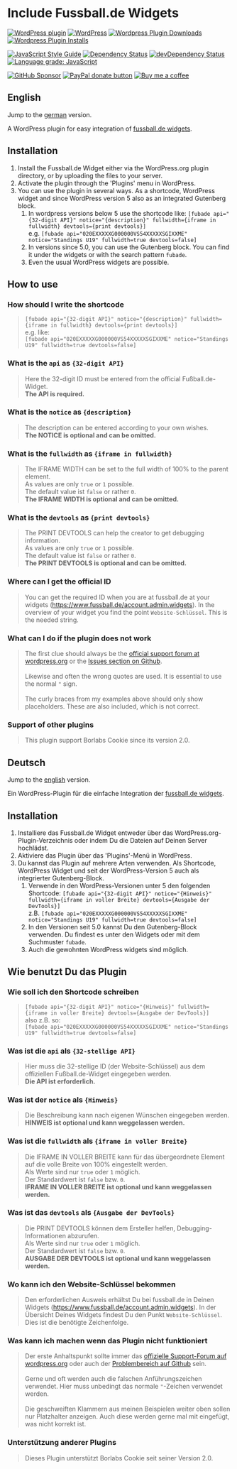# Include Fussball.de Widgets

[![WordPress plugin](https://img.shields.io/wordpress/plugin/v/include-fussball-de-widgets.svg?style=flat-square)](https://wordpress.org/plugins/include-fussball-de-widgets)
[![WordPress](https://img.shields.io/wordpress/plugin/tested/include-fussball-de-widgets.svg?style=flat-square)](https://wordpress.org/plugins/include-fussball-de-widgets)
[![Wordpress Plugin Downloads](https://img.shields.io/wordpress/plugin/dt/include-fussball-de-widgets.svg?style=flat-square)](https://wordpress.org/plugins/include-fussball-de-widgets)
[![Wordpress Plugin Installs](https://img.shields.io/wordpress/plugin/installs/include-fussball-de-widgets.svg?style=flat-square)](https://wordpress.org/plugins/include-fussball-de-widgets)

[![JavaScript Style Guide](https://img.shields.io/badge/code_style-standard-brightgreen.svg?style=flat-square)](https://standardjs.com)
[![Dependency Status](https://david-dm.org/mheob/include-fussball-de-widgets.svg?style=flat-square)](https://david-dm.org/mheob/include-fussball-de-widgets)
[![devDependency Status](https://david-dm.org/mheob/include-fussball-de-widgets/dev-status.svg?style=flat-square)](https://david-dm.org/mheob/include-fussball-de-widgets?type=dev)
[![Language grade: JavaScript](https://img.shields.io/lgtm/grade/javascript/g/mheob/include-fussball-de-widgets.svg?logo=lgtm&logoWidth=18&style=flat-square)](https://lgtm.com/projects/g/mheob/include-fussball-de-widgets/context:javascript)

[![GitHub Sponsor](https://img.shields.io/badge/Sponsors-333333.svg?style=flat-square&logo=github&logoColor=white)](https://github.com/sponsors/mheob)
[![PayPal donate button](https://img.shields.io/badge/Paypal-Donate-_.svg?style=flat-square&color=003087&logo=paypal)](https://www.paypal.me/mheob)
[![Buy me a coffee](https://img.shields.io/badge/Buy%20me%20a%20coffee-ff813f.svg?style=flat-square&logo=buy%20me%20a%20coffee&logoColor=white)](https://www.buymeacoffee.com/mheob)

## English

Jump to the [german](#deutsch) version.

A WordPress plugin for easy integration of [fussball.de widgets](http://training-service.fussball.de/vereinsmitarbeiter/pressesprecherin/artikel/?tx_meinfussball_pi1%5Bmeinfussball%5D=1911&cHash=8e54ad110b258ac9679d70637b4ff796).

## Installation

1. Install the Fussball.de Widget either via the WordPress.org plugin directory, or by uploading the files to your server.
1. Activate the plugin through the 'Plugins' menu in WordPress.
1. You can use the plugin in several ways. As a shortcode, WordPress widget and since WordPress version 5 also as an integrated Gutenberg block.
   1. In wordpress versions below 5 use the shortcode like:
      `[fubade api="{32-digit API}" notice="{description}" fullwidth={iframe in fullwidth} devtools={print devtools}]`\
      e.g. `[fubade api="020EXXXXXG000000VS54XXXXXSGIXXME" notice="Standings U19" fullwidth=true devtools=false]`
   1. In versions since 5.0, you can use the Gutenberg block. You can find it under the widgets or with the search pattern `fubade`.
   1. Even the usual WordPress widgets are possible.

## How to use

### How should I write the shortcode

> `[fubade api="{32-digit API}" notice="{description}" fullwidth={iframe in fullwidth} devtools={print devtools}]`\
> e.g. like:\
> `[fubade api="020EXXXXXG000000VS54XXXXXSGIXXME" notice="Standings U19" fullwidth=true devtools=false]`

### What is the `api` as `{32-digit API}`

> Here the 32-digit ID must be entered from the official Fußball.de-Widget.\
> **The API is required.**

### What is the `notice` as `{description}`

> The description can be entered according to your own wishes.\
> **The NOTICE is optional and can be omitted.**

### What is the `fullwidth` as `{iframe in fullwidth}`

> The IFRAME WIDTH can be set to the full width of 100% to the parent element.\
> As values are only `true` or `1` possible.\
> The default value ist `false` or rather `0`.\
> **The IFRAME WIDTH is optional and can be omitted.**

### What is the `devtools` as `{print devtools}`

> The PRINT DEVTOOLS can help the creator to get debugging information.\
> As values are only `true` or `1` possible.\
> The default value ist `false` or rather `0`.\
> **The PRINT DEVTOOLS is optional and can be omitted.**

### Where can I get the official ID

> You can get the required ID when you are at fussball.de at your widgets (<https://www.fussball.de/account.admin.widgets>). In the overview of your widget you find the point `Website-Schlüssel`. This is the needed string.

### What can I do if the plugin does not work

> The first clue should always be the [official support forum at wordpress.org](https://wordpress.org/support/plugin/include-fussball-de-widgets) or the [Issues section on Github](https://github.com/mheob/include-fussball-de-widgets/issues).\
> \
> Likewise and often the wrong quotes are used. It is essential to use the normal `"` sign.\
> \
> The curly braces from my examples above should only show placeholders. These are also included, which is not correct.

### Support of other plugins

> This plugin support Borlabs Cookie since its version 2.0.

## Deutsch

Jump to the [english](#english) version.

Ein WordPress-Plugin für die einfache Integration der [fussball.de widgets](http://training-service.fussball.de/vereinsmitarbeiter/pressesprecherin/artikel/?tx_meinfussball_pi1%5Bmeinfussball%5D=1911&cHash=8e54ad110b258ac9679d70637b4ff796).

## Installation

1. Installiere das Fussball.de Widget entweder über das WordPress.org-Plugin-Verzeichnis oder indem Du die Dateien auf Deinen Server hochlädst.
1. Aktiviere das Plugin über das 'Plugins'-Menü in WordPress.
1. Du kannst das Plugin auf mehrere Arten verwenden. Als Shortcode, WordPress Widget und seit der WordPress-Version 5 auch als integrierter Gutenberg-Block.
   1. Verwende in den WordPress-Versionen unter 5 den folgenden Shortcode:
      `[fubade api="{32-digit API}" notice="{Hinweis}" fullwidth={iframe in voller Breite} devtools={Ausgabe der DevTools}]`\
      z.B. `[fubade api="020EXXXXXG000000VS54XXXXXSGIXXME" notice="Standings U19" fullwidth=true devtools=false]`
   1. In den Versionen seit 5.0 kannst Du den Gutenberg-Block verwenden. Du findest es unter den Widgets oder mit dem Suchmuster `fubade`.
   1. Auch die gewohnten WordPress widgets sind möglich.

## Wie benutzt Du das Plugin

### Wie soll ich den Shortcode schreiben

> `[fubade api="{32-digit API}" notice="{Hinweis}" fullwidth={iframe in voller Breite} devtools={Ausgabe der DevTools}]`\
> also z.B. so:\
> `[fubade api="020EXXXXXG000000VS54XXXXXSGIXXME" notice="Standings U19" fullwidth=true devtools=false]`

### Was ist die `api` als `{32-stellige API}`

> Hier muss die 32-stellige ID (der Website-Schlüssel) aus dem offiziellen Fußball.de-Widget eingegeben werden.\
> **Die API ist erforderlich.**

### Was ist der `notice` als `{Hinweis}`

> Die Beschreibung kann nach eigenen Wünschen eingegeben werden.\
> **HINWEIS ist optional und kann weggelassen werden.**

### Was ist die `fullwidth` als `{iframe in voller Breite}`

> Die IFRAME IN VOLLER BREITE kann für das übergeordnete Element auf die volle Breite von 100% eingestellt werden.\
> Als Werte sind nur `true` oder `1` möglich.\
> Der Standardwert ist `false` bzw. `0`.\
> **IFRAME IN VOLLER BREITE ist optional und kann weggelassen werden.**

### Was ist das `devtools` als `{Ausgabe der DevTools}`

> Die PRINT DEVTOOLS können dem Ersteller helfen, Debugging-Informationen abzurufen.\
> Als Werte sind nur `true` oder `1` möglich.\
> Der Standardwert ist `false` bzw. `0`.\
> **AUSGABE DER DEVTOOLS ist optional und kann weggelassen werden.**

### Wo kann ich den Website-Schlüssel bekommen

> Den erforderlichen Ausweis erhältst Du bei fussball.de in Deinen Widgets (<https://www.fussball.de/account.admin.widgets>). In der Übersicht Deines Widgets findest Du den Punkt `Website-Schlüssel`. Dies ist die benötigte Zeichenfolge.

### Was kann ich machen wenn das Plugin nicht funktioniert

> Der erste Anhaltspunkt sollte immer das [offizielle Support-Forum auf wordpress.org](https://wordpress.org/support/plugin/include-fussball-de-widgets) oder auch der [Problembereich auf Github](https://github.com/mheob/include-fussball-de-widgets/issues) sein.\
> \
> Gerne und oft werden auch die falschen Anführungszeichen verwendet. Hier muss unbedingt das normale `"`-Zeichen verwendet werden.\
> \
> Die geschweiften Klammern aus meinen Beispielen weiter oben sollen nur Platzhalter anzeigen. Auch diese werden gerne mal mit eingefügt, was nicht korrekt ist.

### Unterstützung anderer Plugins

> Dieses Plugin unterstützt Borlabs Cookie seit seiner Version 2.0.
